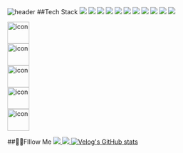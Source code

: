 ![header](https://capsule-render.vercel.app/api?type=waving&color=auto&section=header?height=600&text=프론트엔드%20개발의%20계단을%20한%20걸음씩%20오르며,-nl-매일%20성장하는%20즐거움을%20찾는%20개발자%20유가영입니다.&fontSize=30&fontColor=001d3d&stroke=FFFCFF&strokeWidth=0.5)
##Tech Stack
![](https://img.shields.io/badge/JavaScript-F7DF1E?style=for-the-badge&logo=JavaScript&logoColor=white)
![](https://img.shields.io/badge/HTML5-E34F26?style=for-the-badge&logo=html5&logoColor=white)
![](https://img.shields.io/badge/CSS3-1572B6?style=for-the-badge&logo=css3&logoColor=white)
![](https://img.shields.io/badge/TypeScript-007ACC?style=for-the-badge&logo=typescript&logoColor=white)
![](https://img.shields.io/badge/C-00599C?style=for-the-badge&logo=c&logoColor=white)
![](https://img.shields.io/badge/React-20232A?style=for-the-badge&logo=react&logoColor=61DAFB)
![](https://img.shields.io/badge/Tailwind_CSS-38B2AC?style=for-the-badge&logo=tailwind-css&logoColor=white)
![](https://img.shields.io/badge/styled--components-DB7093?style=for-the-badge&logo=styled-components&logoColor=white)
![](https://img.shields.io/badge/Spring-6DB33F?style=for-the-badge&logo=spring&logoColor=white)
![](https://img.shields.io/badge/MySQL-00000F?style=for-the-badge&logo=mysql&logoColor=white)
![](https://img.shields.io/badge/Node.js-43853D?style=for-the-badge&logo=node.js&logoColor=white)
<div style="display: flex; align-items: flex-start;"><img src="https://techstack-generator.vercel.app/js-icon.svg" alt="icon" width="49" height="49" /></div><div style="display: flex; align-items: flex-start;"><img src="https://techstack-generator.vercel.app/react-icon.svg" alt="icon" width="49" height="49" /></div><div style="display: flex; align-items: flex-start;"><img src="https://techstack-generator.vercel.app/ts-icon.svg" alt="icon" width="49" height="49" /></div><div style="display: flex; align-items: flex-start;"><img src="https://techstack-generator.vercel.app/docker-icon.svg" alt="icon" width="49" height="49" /></div><div style="display: flex; align-items: flex-start;"><img src="https://techstack-generator.vercel.app/github-icon.svg" alt="icon" width="49" height="49" /></div>

##🤙🏻Flllow Me
<a href="https://velog.io/@ga_dongiii/posts"><img src="https://img.shields.io/badge/velog-11B48A?style=flat-square&logo=Vimeo&logoColor=white&link=https://velog.io/@ga_dongiii/posts"/>
<a href="mailto:lum.gayoung@gmail.com"><img src="https://img.shields.io/badge/Gmail-d14836?style=flat-square&logo=Gmail&logoColor=white&link=lum.gayoung@gmail.com"/>
[![Velog's GitHub stats](https://velog-readme-stats.vercel.app/api?name=ga_dongiii)](https://velog.io/@ga_dongiii)
